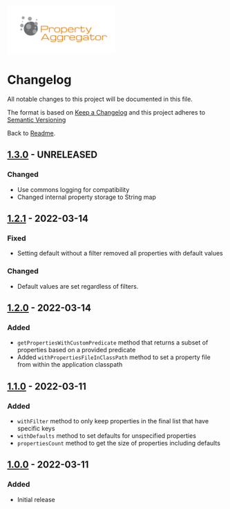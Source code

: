 ![Property Aggregator Logo](logo.png)

# Changelog

All notable changes to this project will be documented in this file.

The format is based on [Keep a Changelog](http://keepachangelog.com/en/1.0.0/)
and this project adheres to
[Semantic Versioning](http://semver.org/spec/v2.0.0.html)

Back to [Readme](README.md).

[1.3.0]: https://github.com/bischoffdev/property-aggregator/compare/v1.2.1...v1.3.0
[1.2.1]: https://github.com/bischoffdev/property-aggregator/compare/v1.2.0...v1.2.1
[1.2.0]: https://github.com/bischoffdev/property-aggregator/compare/v1.1.0...v1.2.0
[1.1.0]: https://github.com/bischoffdev/property-aggregator/compare/v1.0.0...v1.1.0
[1.0.0]: https://github.com/bischoffdev/property-aggregator/tree/v1.0.0

## [1.3.0] - UNRELEASED

### Changed
* Use commons logging for compatibility
* Changed internal property storage to String map

## [1.2.1] - 2022-03-14

### Fixed
* Setting default without a filter removed all properties with default values

### Changed
* Default values are set regardless of filters.

## [1.2.0] - 2022-03-14

### Added
* `getPropertiesWithCustomPredicate` method that returns a subset of
  properties based on a provided predicate
* Added `withPropertiesFileInClassPath` method to set a property file from 
  within the application classpath

## [1.1.0] - 2022-03-11

### Added
* `withFilter` method to only keep properties in the final list that have 
  specific keys
* `withDefaults` method to set defaults for unspecified properties
* `propertiesCount` method to get the size of properties including defaults

## [1.0.0] - 2022-03-11

### Added
* Initial release